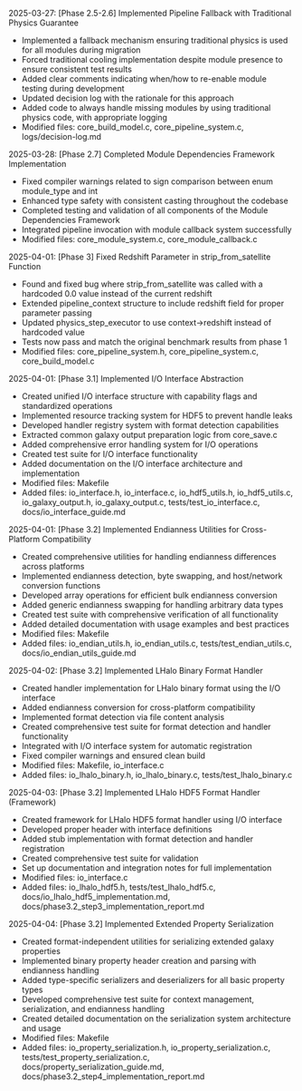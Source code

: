 <!-- Purpose: Record completed milestones -->
<!-- Update Rules: 
- Update from the bottom only!
- 100-word limit per entry! 
- Include:
  • Today's date and phase identifier
  • Milestone summary
  • List of new, modified and deleted files (exclude log files)
-->

2025-03-27: [Phase 2.5-2.6] Implemented Pipeline Fallback with Traditional Physics Guarantee
- Implemented a fallback mechanism ensuring traditional physics is used for all modules during migration
- Forced traditional cooling implementation despite module presence to ensure consistent test results
- Added clear comments indicating when/how to re-enable module testing during development
- Updated decision log with the rationale for this approach
- Added code to always handle missing modules by using traditional physics code, with appropriate logging
- Modified files: core_build_model.c, core_pipeline_system.c, logs/decision-log.md

2025-03-28: [Phase 2.7] Completed Module Dependencies Framework Implementation
- Fixed compiler warnings related to sign comparison between enum module_type and int 
- Enhanced type safety with consistent casting throughout the codebase
- Completed testing and validation of all components of the Module Dependencies Framework
- Integrated pipeline invocation with module callback system successfully
- Modified files: core_module_system.c, core_module_callback.c

2025-04-01: [Phase 3] Fixed Redshift Parameter in strip_from_satellite Function
- Found and fixed bug where strip_from_satellite was called with a hardcoded 0.0 value instead of the current redshift
- Extended pipeline_context structure to include redshift field for proper parameter passing
- Updated physics_step_executor to use context->redshift instead of hardcoded value
- Tests now pass and match the original benchmark results from phase 1
- Modified files: core_pipeline_system.h, core_pipeline_system.c, core_build_model.c

2025-04-01: [Phase 3.1] Implemented I/O Interface Abstraction
- Created unified I/O interface structure with capability flags and standardized operations
- Implemented resource tracking system for HDF5 to prevent handle leaks
- Developed handler registry system with format detection capabilities
- Extracted common galaxy output preparation logic from core_save.c
- Added comprehensive error handling system for I/O operations
- Created test suite for I/O interface functionality
- Added documentation on the I/O interface architecture and implementation
- Modified files: Makefile
- Added files: io_interface.h, io_interface.c, io_hdf5_utils.h, io_hdf5_utils.c, io_galaxy_output.h, io_galaxy_output.c, tests/test_io_interface.c, docs/io_interface_guide.md

2025-04-01: [Phase 3.2] Implemented Endianness Utilities for Cross-Platform Compatibility
- Created comprehensive utilities for handling endianness differences across platforms
- Implemented endianness detection, byte swapping, and host/network conversion functions
- Developed array operations for efficient bulk endianness conversion
- Added generic endianness swapping for handling arbitrary data types
- Created test suite with comprehensive verification of all functionality
- Added detailed documentation with usage examples and best practices
- Modified files: Makefile
- Added files: io_endian_utils.h, io_endian_utils.c, tests/test_endian_utils.c, docs/io_endian_utils_guide.md

2025-04-02: [Phase 3.2] Implemented LHalo Binary Format Handler
- Created handler implementation for LHalo binary format using the I/O interface
- Added endianness conversion for cross-platform compatibility
- Implemented format detection via file content analysis
- Created comprehensive test suite for format detection and handler functionality
- Integrated with I/O interface system for automatic registration
- Fixed compiler warnings and ensured clean build
- Modified files: Makefile, io_interface.c
- Added files: io_lhalo_binary.h, io_lhalo_binary.c, tests/test_lhalo_binary.c

2025-04-03: [Phase 3.2] Implemented LHalo HDF5 Format Handler (Framework)
- Created framework for LHalo HDF5 format handler using I/O interface
- Developed proper header with interface definitions
- Added stub implementation with format detection and handler registration
- Created comprehensive test suite for validation
- Set up documentation and integration notes for full implementation
- Modified files: io_interface.c
- Added files: io_lhalo_hdf5.h, tests/test_lhalo_hdf5.c, docs/io_lhalo_hdf5_implementation.md, docs/phase3.2_step3_implementation_report.md

2025-04-04: [Phase 3.2] Implemented Extended Property Serialization
- Created format-independent utilities for serializing extended galaxy properties
- Implemented binary property header creation and parsing with endianness handling
- Added type-specific serializers and deserializers for all basic property types
- Developed comprehensive test suite for context management, serialization, and endianness handling
- Created detailed documentation on the serialization system architecture and usage
- Modified files: Makefile
- Added files: io_property_serialization.h, io_property_serialization.c, tests/test_property_serialization.c, docs/property_serialization_guide.md, docs/phase3.2_step4_implementation_report.md
